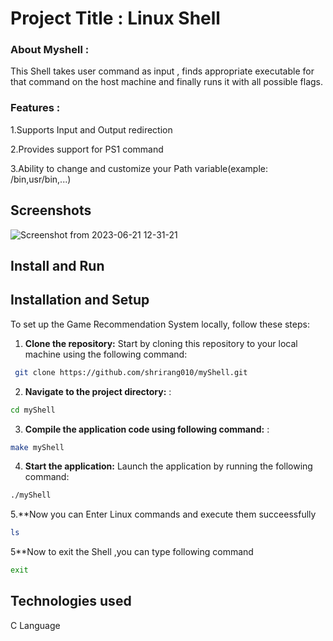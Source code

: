 
# Project Title : Linux Shell

### About Myshell :
This Shell takes user command as input , finds appropriate executable for that command on the host machine and finally runs it with all possible flags. 
### Features :
1.Supports Input and Output redirection


2.Provides support for PS1 command


3.Ability to change and customize your Path variable(example: /bin,usr/bin,...)

## Screenshots

![Screenshot from 2023-06-21 12-31-21](https://github.com/shrirang010/myShell/assets/103894310/b1c66d0c-32fd-4b69-a359-f0ed93ab53f5)


## Install and Run

## Installation and Setup

To set up the Game Recommendation System locally, follow these steps:

1. **Clone the repository:** Start by cloning this repository to your local machine using the following command:

```bash
 git clone https://github.com/shrirang010/myShell.git
```

2. **Navigate to the project directory:**  :

```bash
cd myShell

```

3. **Compile the application code using following command:** :

```bash
make myShell
```
4. **Start the application:** Launch the application by running the following command:

```bash
./myShell
```
5.**Now you can Enter Linux commands and execute them succeessfully

```bash
ls
```
5**Now to exit the Shell ,you can type following command

```bash
exit
```
    
## Technologies used
C Language
